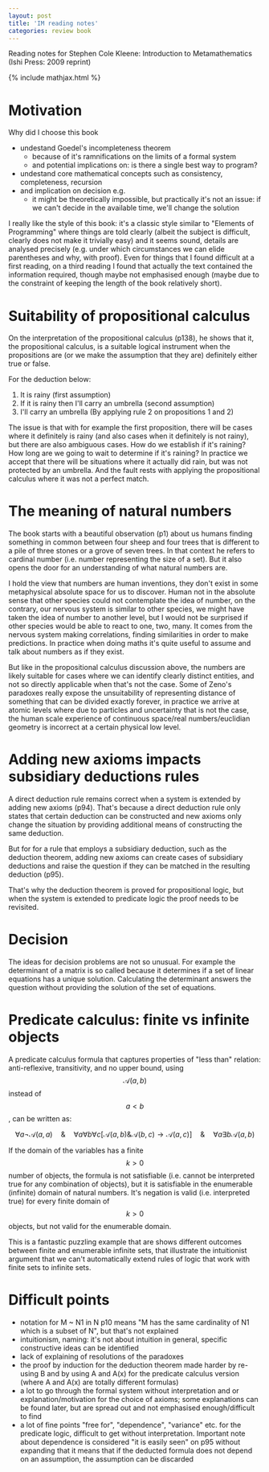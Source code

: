 ```yaml
---
layout: post
title: 'IM reading notes'
categories: review book
---
```


Reading notes for Stephen Cole Kleene: Introduction to Metamathematics (Ishi
Press: 2009 reprint)

{% include mathjax.html %}


# Motivation

Why did I choose this book
- undestand Goedel's incompleteness theorem
  - because of it's ramnifications on the limits of a formal system
  - and potential implications on: is there a single best way to program?
- undestand core mathematical concepts such as consistency, completeness,
  recursion
- and implication on decision e.g.
  - it might be theoretically impossible, but practically it's not an issue: if
    we can't decide in the available time, we'll change the solution

I really like the style of this book: it's a classic style similar to "Elements
of Programming" where things are told clearly (albeit the subject is difficult,
clearly does not make it trivially easy) and it seems sound, details are
analysed precisely (e.g. under which circumstances we can elide parentheses and
why, with proof). Even for things that I found difficult at a first reading, on
a third reading I found that actually the text contained the information
required, though maybe not emphasised enough (maybe due to the constraint of
keeping the length of the book relatively short).


# Suitability of propositional calculus

On the interpretation of the propositional calculus (p138), he shows that it,
the propositional calculus, is a suitable logical instrument when the
propositions are (or we make the assumption that they are) definitely either
true or false.

For the deduction below:

1. It is rainy (first assumption)
2. If it is rainy then I'll carry an umbrella (second assumption)
3. I'll carry an umbrella (By applying rule 2 on propositions 1 and 2)

The issue is that with for example the first proposition, there will be cases
where it definitely is rainy (and also cases when it definitely is not rainy),
but there are also ambiguous cases. How do we establish if it's raining? How
long are we going to wait to determine if it's raining? In practice we accept
that there will be situations where it actually did rain, but was not protected
by an umbrella. And the fault rests with applying the propositional calculus
where it was not a perfect match.


# The meaning of natural numbers

The book starts with a beautiful observation (p1) about us humans finding
something in common between four sheep and four trees that is different to a
pile of three stones or a grove of seven trees. In that context he refers to
cardinal number (i.e. number representing the size of a set). But it also opens
the door for an understanding of what natural numbers are.

I hold the view that numbers are human inventions, they don't exist in some
metaphysical absolute space for us to discover. Human not in the absolute sense
that other species could not contemplate the idea of number, on the contrary,
our nervous system is similar to other species, we might have taken the idea of
number to another level, but I would not be surprised if other species would be
able to react to one, two, many. It comes from the nervous system making
correlations, finding similarities in order to make predictions. In practice
when doing maths it's quite useful to assume and talk about numbers as if they
exist.

But like in the propositional calculus discussion above, the numbers are likely
suitable for cases where we can identify clearly distinct entities, and not so
directly applicable when that's not the case. Some of Zeno's paradoxes really
expose the unsuitability of representing distance of something that can be
divided exactly forever, in practice we arrive at atomic levels where due to
particles and uncertainty that is not the case, the human scale experience of
continuous space/real numbers/euclidian geometry is incorrect at a certain
physical low level.


# Adding new axioms impacts subsidiary deductions rules

A direct deduction rule remains correct when a system is extended by adding new
axioms (p94). That's because a direct deduction rule only states that certain
deduction can be constructed and new axioms only change the situation by
providing additional means of constructing the same deduction.

But for for a rule that employs a subsidiary deduction, such as the deduction
theorem, adding new axioms can create cases of subsidiary deductions and raise
the question if they can be matched in the resulting deduction (p95).

That's why the deduction theorem is proved for propositional logic, but when
the system is extended to predicate logic the proof needs to be revisited.


# Decision

The ideas for decision problems are not so unusual. For example the determinant
of a matrix is so called because it determines if a set of linear equations has
a unique solution. Calculating the determinant answers the question without
providing the solution of the set of equations.


# Predicate calculus: finite vs infinite objects

A predicate calculus formula that captures properties of "less than" relation:
anti-reflexive, transitivity, and no upper bound, using $$\mathcal{A}(a, b)$$
instead of $$a < b$$, can be written as:

$$\forall a \lnot \mathcal{A}(a,a) \quad  \& \quad  \forall a \forall b \forall
c [\mathcal{A}(a, b) \& \mathcal{A}(b, c) \to \mathcal{A}(a, c)] \quad \& \quad
\forall a \exists b \mathcal{A}(a, b)$$

If the domain of the variables has a finite $$k > 0$$ number of objects, the
formula is not satisfiable (i.e. cannot be interpreted true for any combination
of objects), but it is satisfiable in the enumerable (infinite) domain of
natural numbers. It's negation is valid (i.e. interpreted true) for every
finite domain of $$k > 0$$ objects, but not valid for the enumerable domain.

This is a fantastic puzzling example that are shows different outcomes between
finite and enumerable infinite sets, that illustrate the intuitionist argument
that we can't automatically extend rules of logic that work with finite sets to
infinite sets.


# Difficult points

- notation for M ~ N1 in N p10 means "M has the same cardinality of N1 which is
  a subset of N", but that's not explained
- intuitionism, naming: it's not about intuition in general, specific
  constructive ideas can be identified
- lack of explaining of resolutions of the paradoxes
- the proof by induction for the deduction theorem made harder by re-using B
  and by using A and A(x) for the predicate calculus version (where A and A(x)
  are totally different formulas)
- a lot to go through the formal system without interpretation and or
  explanation/motivation for the choice of axioms; some explanations can be
  found later, but are spread out and not emphasised enough/difficult to find
- a lot of fine points "free for", "dependence", "variance" etc. for the
  predicate logic, difficult to get without interpretation. Important note
  about dependence is considered "it is easily seen" on p95 without expanding
  that it means that if the deducted formula does not depend on an assumption,
  the assumption can be discarded
